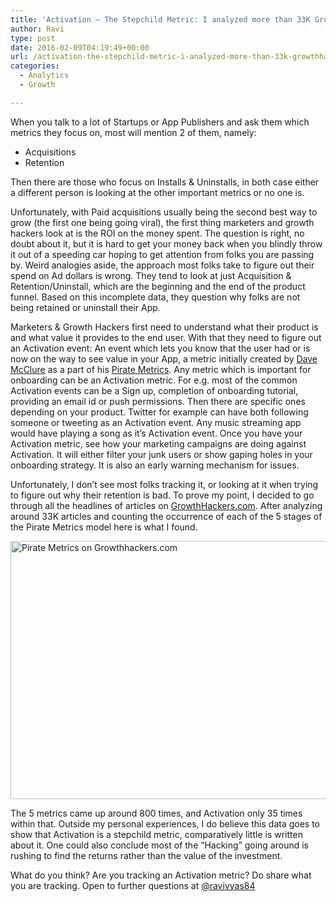 ```yaml
---
title: 'Activation – The Stepchild Metric: I analyzed more than 33K GrowthHackers.com headlines to verify this'
author: Ravi
type: post
date: 2016-02-09T04:19:49+00:00
url: /activation-the-stepchild-metric-i-analyzed-more-than-33k-growthhackers-com-headlines-to-verify-this/
categories:
  - Analytics
  - Growth

---
```


When you talk to a lot of Startups or App Publishers and ask them which metrics they focus on, most will mention 2 of them, namely:

- Acquisitions
- Retention
  
Then there are those who focus on Installs & Uninstalls, in both case either a different person is looking at the other important metrics or no one is.

Unfortunately, with Paid acquisitions usually being the second best way to grow (the first one being going viral), the first thing marketers and growth hackers look at is the ROI on the money spent. The question is right, no doubt about it, but it is hard to get your money back when you blindly throw it out of a speeding car hoping to get attention from folks you are passing by. Weird analogies aside, the approach most folks take to figure out their spend on Ad dollars is wrong. They tend to look at just Acquisition & Retention/Uninstall, which are the beginning and the end of the product funnel. Based on this incomplete data, they question why folks are not being retained or uninstall their App.

Marketers & Growth Hackers first need to understand what their product is and what value it provides to the end user. With that they need to figure out an Activation event: An event which lets you know that the user had or is now on the way to see value in your App, a metric initially created by [Dave McClure](https://medium.com/u/ed0a2ab3c5be) as a part of his [Pirate Metrics](http://www.slideshare.net/dmc500hats/startup-metrics-for-pirates-long-version). Any metric which is important for onboarding can be an Activation metric. For e.g. most of the common Activation events can be a Sign up, completion of onboarding tutorial, providing an email id or push permissions. Then there are specific ones depending on your product. Twitter for example can have both following someone or tweeting as an Activation event. Any music streaming app would have playing a song as it’s Activation event. Once you have your Activation metric, see how your marketing campaigns are doing against Activation. It will either filter your junk users or show gaping holes in your onboarding strategy. It is also an early warning mechanism for issues.

Unfortunately, I don’t see most folks tracking it, or looking at it when trying to figure out why their retention is bad. To prove my point, I decided to go through all the headlines of articles on <a class="markup--anchor markup--p-anchor" href="http://growthhackers.com/" rel="nofollow" data-href="http://growthhackers.com">GrowthHackers.com</a>. After analyzing around 33K articles and counting the occurrence of each of the 5 stages of the Pirate Metrics model here is what I found.

<img class="aligncenter wp-image-711 size-full" src="http://www.ravivyas.com/assets/wp-content/uploads/2016/02/1CwXKoDa3relFmwsJzR7uRQ.png" alt="Pirate Metrics on Growthhackers.com" width="766" height="413" srcset="http://www.ravivyas.com/assets/wp-content/uploads/2016/02/1CwXKoDa3relFmwsJzR7uRQ-300x162.png 300w, http://www.ravivyas.com/assets/wp-content/uploads/2016/02/1CwXKoDa3relFmwsJzR7uRQ.png 766w" sizes="(max-width: 766px) 100vw, 766px" />

The 5 metrics came up around 800 times, and Activation only 35 times within that. Outside my personal experiences, I do believe this data goes to show that Activation is a stepchild metric, comparatively little is written about it. One could also conclude most of the “Hacking” going around is rushing to find the returns rather than the value of the investment.

What do you think? Are you tracking an Activation metric? Do share what you are tracking. Open to further questions at [@ravivyas84](http://twitter.com/ravivyas84)
